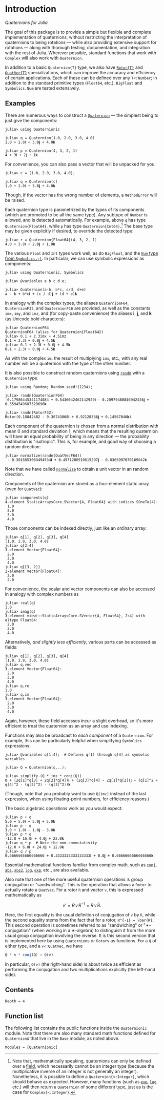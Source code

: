 # Introduction

*Quaternions for Julia*

The goal of this package is to provide a simple but flexible and complete
implementation of quaternions, without restricting the interpretation of
quaternions to being rotations — while also providing extensive support for
rotations — along with thorough testing, documentation, and integration with the
rest of Julia.  Wherever possible, standard functions that work with `Complex`
will also work with `Quaternion`.

In addition to a basic `Quaternion{T}` type, we also have [`Rotor{T}`](@ref) and
[`QuatVec{T}`](@ref) specializations, which can improve the accuracy and
efficiency of certain applications.  Each of these can be defined over any
`T<:Number`; in addition to the standard primitive types (`Float64`, etc.),
`BigFloat` and `Symbolics.Num` are tested extensively.

## Examples

There are numerous ways to construct a [`Quaternion`](@ref) — the simplest being
to just give the components:
```jldoctest example
julia> using Quaternionic

julia> q = Quaternion(1.0, 2.0, 3.0, 4.0)
1.0 + 2.0𝐢 + 3.0𝐣 + 4.0𝐤

julia> p = Quaternion(4, 3, 2, 1)
4 + 3𝐢 + 2𝐣 + 1𝐤
```
For convenience, you can also pass a vector that will be unpacked for you:
```jldoctest example
julia> c = [1.0, 2.0, 3.0, 4.0];

julia> q = Quaternion(c)
1.0 + 2.0𝐢 + 3.0𝐣 + 4.0𝐤
```
Though, if the vector has the wrong number of elements, a `MethodError` will be
raised.

Each quaternion type is parametrized by the types of its components (which are
promoted to be all the same type).  Any subtype of `Number` is allowed, and is
detected automatically.  For example, above `q` has type `Quaternion{Float64}`,
while `p` has type `Quaternion{Int64}`.[^1] The base type may be given
explicitly if desired, to override the detected type:
```jldoctest example
julia> r = Quaternion{Float64}(4, 3, 2, 1)
4.0 + 3.0𝐢 + 2.0𝐣 + 1.0𝐤
```
The various `Float` and `Int` types work well, as do `BigFloat`, and the [`Num`
type from
`Symbolics.jl`](https://symbolics.juliasymbolics.org/v0.1/manual/variables/#A-note-about-functions-restricted-to-Numbers-1).
In particular, we can use symbolic expressions as components:
```jldoctest symbolics
julia> using Quaternionic, Symbolics

julia> @variables a b c d e;

julia> Quaternion(a-b, b*c, c/d, d+e)
a - b + b*c𝐢 + (c / d)𝐣 + (d + e)𝐤
```
In analogy with the complex types, the aliases `QuaternionF64`, `QuaternionF32`,
and `QuaternionF16` are provided, as well as the constants `imx`, `imy`, and
`imz`, and (for copy-paste convenience) the aliases 𝐢, 𝐣, and 𝐤 (as Unicode
bold characters):
```jldoctest example
julia> QuaternionF64
QuaternionF64 (alias for Quaternion{Float64})
julia> 0.1 + 2.3imx + 4.5imz
0.1 + 2.3𝐢 + 0.0𝐣 + 4.5𝐤
julia> 0.1 + 2.3𝐢 + 0.0𝐣 + 4.5𝐤
0.1 + 2.3𝐢 + 0.0𝐣 + 4.5𝐤
```
As with the complex `im`, the result of multiplying `imx`, etc., with any real
number will be a quaternion with the type of the other number.

[^1]:
    Note that, mathematically speaking, quaternions can only be defined over a
    [field](https://en.wikipedia.org/wiki/Field_(mathematics)#Definition), which
    necessarily cannot be an integer type (because the multiplicative inverse of
    an integer is not generally an integer).  Nonetheless, it is possible to
    define a `Quaternion{<:Integer}`, which should behave as expected.  However,
    many functions (such as [`exp`](@ref), [`log`](@ref), etc.)  will then
    return a `Quaternion` of some different type, just as is the case for
    `Complex{<:Integer}`.

It is also possible to construct random quaternions using [`randn`](@ref) with a
`Quaternion` type.
```jldoctest example
julia> using Random; Random.seed!(1234);

julia> randn(QuaternionF64)
-0.17986445341174084 + 0.5436042462142929𝐢 - 0.20979480846942436𝐣 + 0.3594549687329696𝐤

julia> randn(RotorF32)
Rotor(0.18842402 - 0.30743068𝐢 + 0.92128336𝐣 + 0.14567046𝐤)
```
Each component of the quaternion is chosen from a normal distribution with mean
0 and standard deviation 1, which means that the resulting quaternion will have
an equal probability of being in any direction — the probability distribution is
"isotropic".  This is, for example, and good way of choosing a random direction:
```jldoctest example
julia> normalize(randn(QuatVecF64))
 - 0.3018853063494534𝐢 + 0.4571280910615297𝐣 - 0.8365997670169042𝐤
```
Note that we have called [`normalize`](@ref) to obtain a unit vector in an
random direction.

Components of the quaternion are stored as a four-element static array (even for
`QuatVec`):
```jldoctest example
julia> components(q)
4-element StaticArraysCore.SVector{4, Float64} with indices SOneTo(4):
 1.0
 2.0
 3.0
 4.0
```
Those components can be indexed directly, just like an ordinary array:
```jldoctest example
julia> q[1], q[2], q[3], q[4]
(1.0, 2.0, 3.0, 4.0)
julia> q[2:4]
3-element Vector{Float64}:
 2.0
 3.0
 4.0
julia> q[[3, 2]]
2-element Vector{Float64}:
 3.0
 2.0
```
For convenience, the scalar and vector components can also be accessed in
analogy with complex numbers as
```jldoctest example
julia> real(q)
1.0
julia> imag(q)
3-element view(::StaticArraysCore.SVector{4, Float64}, 2:4) with eltype Float64:
 2.0
 3.0
 4.0
```
Alternatively, *and slightly less efficiently*, various parts can be accessed as
fields:
```jldoctest example
julia> q[1], q[2], q[3], q[4]
(1.0, 2.0, 3.0, 4.0)
julia> q.vec
3-element Vector{Float64}:
 2.0
 3.0
 4.0
julia> q.re
1.0
julia> q.im
3-element Vector{Float64}:
 2.0
 3.0
 4.0
```
Again, however, these field accesses incur a slight overhead, so it's more
efficient to treat the quaternion as an array and use indexing.

Functions may also be broadcast to *each component* of a `Quaternion`.  For
example, this can be particularly helpful when simplifying `Symbolics`
expressions:
```jldoctest symbolics
julia> @variables q[1:4];  # Defines q[1] through q[4] as symbolic variables

julia> Q = Quaternion(q...);

julia> simplify.(Q * imz * conj(Q))
0 + (2q[1]*q[3] + 2q[2]*q[4])𝐢 + (2q[3]*q[4] - 2q[1]*q[2])𝐣 + (q[1]^2 + q[4]^2 - (q[2]^2) - (q[3]^2))𝐤
```
(Though, note that you probably want to use `Q(imz)` instead of the last
expression, when using floating-point numbers, for efficiency reasons.)

The basic algebraic operations work as you would expect:
```jldoctest example
julia> p + q
5.0 + 5.0𝐢 + 5.0𝐣 + 5.0𝐤
julia> p - q
3.0 + 1.0𝐢 - 1.0𝐣 - 3.0𝐤
julia> p * q
-12.0 + 16.0𝐢 + 4.0𝐣 + 22.0𝐤
julia> q * p  # Note the non-commutativity
-12.0 + 6.0𝐢 + 24.0𝐣 + 12.0𝐤
julia> q / p
0.6666666666666666 + 0.3333333333333333𝐢 + 0.0𝐣 + 0.6666666666666666𝐤
```
Essential mathematical functions familiar from complex math, such as
[`conj`](@ref), [`abs`](@ref), [`abs2`](@ref), [`log`](@ref), [`exp`](@ref),
etc., are also available.

Also note that one of the more useful quaternion operations is group conjugation
or "sandwiching".  This is the operation that allows a `Rotor` to actually
rotate a `QuatVec`.  For a rotor ``R`` and vector `v`, this is expressed
mathematically as
```math
v′ = R\, v\, R^{-1} = R\, v\, \bar{R}.
```
Here, the first equality is the usual definition of conjugation of ``v`` by
``R``, while the second equality stems from the fact that for a rotor, ``R^{-1}
= \bar{R}``.  This second operation is sometimes referred to as "sandwiching"
or "∗-conjugation" (when working in a ∗-algebra) to distinguish it from the more
usual group conjugation involving the inverse.  It is this second version that
is implemented here by using `Quaternion`s or `Rotor`s as functions.  For a `Q`
of either type, and a `v<:QuatVec`, we have
```julia
Q * v * conj(Q) ≈ Q(v)
```
In particular, `Q(v)` (the right-hand side) is about twice as efficient as
performing the conjugation and two multiplications explicitly (the left-hand
side).

## Contents

```@contents
Depth = 4
```

## Function list

The following list contains the public functions inside the `Quaternionic`
module.  Note that there are also many standard math functions defined for
`Quaternion`s that live in the `Base` module, as noted above.

```@index
Modules = [Quaternionic]
```
